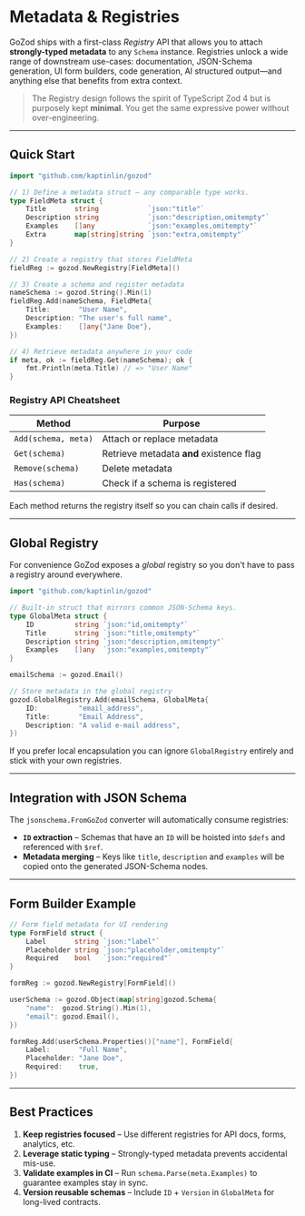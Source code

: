 # Metadata & Registries

GoZod ships with a first-class *Registry* API that allows you to attach **strongly-typed metadata** to any `Schema` instance. Registries unlock a wide range of downstream use-cases: documentation, JSON-Schema generation, UI form builders, code generation, AI structured output—and anything else that benefits from extra context.

> The Registry design follows the spirit of TypeScript Zod 4 but is purposely kept **minimal**. You get the same expressive power without over-engineering.

---

## Quick Start

```go
import "github.com/kaptinlin/gozod"

// 1) Define a metadata struct – any comparable type works.
type FieldMeta struct {
    Title       string            `json:"title"`
    Description string            `json:"description,omitempty"`
    Examples    []any             `json:"examples,omitempty"`
    Extra       map[string]string `json:"extra,omitempty"`
}

// 2) Create a registry that stores FieldMeta
fieldReg := gozod.NewRegistry[FieldMeta]()

// 3) Create a schema and register metadata
nameSchema := gozod.String().Min(1)
fieldReg.Add(nameSchema, FieldMeta{
    Title:       "User Name",
    Description: "The user's full name",
    Examples:    []any{"Jane Doe"},
})

// 4) Retrieve metadata anywhere in your code
if meta, ok := fieldReg.Get(nameSchema); ok {
    fmt.Println(meta.Title) // => "User Name"
}
```

### Registry API Cheatsheet

| Method              | Purpose                                        |
|---------------------|------------------------------------------------|
| `Add(schema, meta)` | Attach or replace metadata                      |
| `Get(schema)`       | Retrieve metadata **and** existence flag        |
| `Remove(schema)`    | Delete metadata                                 |
| `Has(schema)`       | Check if a schema is registered                 |

Each method returns the registry itself so you can chain calls if desired.

---

## Global Registry

For convenience GoZod exposes a *global* registry so you don't have to pass a registry around everywhere.

```go
import "github.com/kaptinlin/gozod"

// Built-in struct that mirrors common JSON-Schema keys.
type GlobalMeta struct {
    ID          string `json:"id,omitempty"`
    Title       string `json:"title,omitempty"`
    Description string `json:"description,omitempty"`
    Examples    []any  `json:"examples,omitempty"`
}

emailSchema := gozod.Email()

// Store metadata in the global registry
gozod.GlobalRegistry.Add(emailSchema, GlobalMeta{
    ID:          "email_address",
    Title:       "Email Address",
    Description: "A valid e-mail address",
})
```

If you prefer local encapsulation you can ignore `GlobalRegistry` entirely and stick with your own registries.

---

## Integration with JSON Schema

The `jsonschema.FromGoZod` converter will automatically consume registries:

* **`ID` extraction** – Schemas that have an `ID` will be hoisted into `$defs` and referenced with `$ref`.
* **Metadata merging** – Keys like `title`, `description` and `examples` will be copied onto the generated JSON-Schema nodes.

---

## Form Builder Example

```go
// Form field metadata for UI rendering
type FormField struct {
    Label       string `json:"label"`
    Placeholder string `json:"placeholder,omitempty"`
    Required    bool   `json:"required"`
}

formReg := gozod.NewRegistry[FormField]()

userSchema := gozod.Object(map[string]gozod.Schema{
    "name":  gozod.String().Min(1),
    "email": gozod.Email(),
})

formReg.Add(userSchema.Properties()["name"], FormField{
    Label:       "Full Name",
    Placeholder: "Jane Doe",
    Required:    true,
})
```

---

## Best Practices

1. **Keep registries focused** – Use different registries for API docs, forms, analytics, etc.
2. **Leverage static typing** – Strongly-typed metadata prevents accidental mis-use.
3. **Validate examples in CI** – Run `schema.Parse(meta.Examples)` to guarantee examples stay in sync.
4. **Version reusable schemas** – Include `ID` + `Version` in `GlobalMeta` for long-lived contracts.
